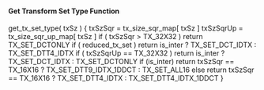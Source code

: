 #### Get Transform Set Type Function

<div class="syntax">
get_tx_set_type( txSz ) {
    txSzSqr = tx_size_sqr_map[ txSz ]
    txSzSqrUp = tx_size_sqr_up_map[ txSz ]
    if ( txSzSqr > TX_32X32 )
        return TX_SET_DCTONLY
    if ( reduced_tx_set )
        return is_inter ? TX_SET_DCT_IDTX : TX_SET_DTT4_IDTX
    if ( txSzSqrUp == TX_32X32 )
        return is_inter ? TX_SET_DCT_IDTX : TX_SET_DCTONLY
    if (is_inter)
        return txSzSqr == TX_16X16 ? TX_SET_DTT9_IDTX_1DDCT : TX_SET_ALL16
    else
        return txSzSqr == TX_16X16 ? TX_SET_DTT4_IDTX : TX_SET_DTT4_IDTX_1DDCT
}
</div>


